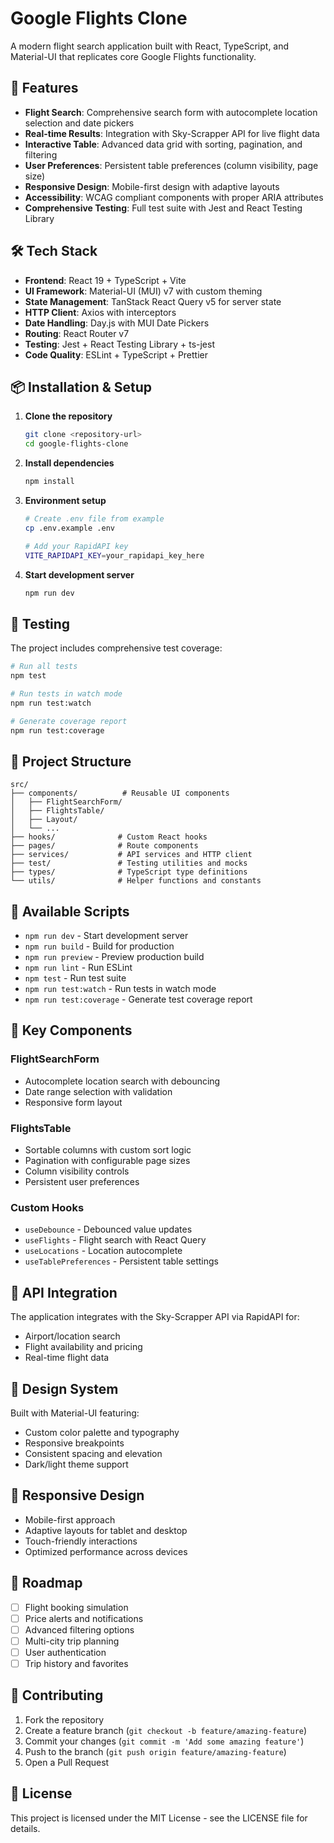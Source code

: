 # Google Flights Clone

A modern flight search application built with React, TypeScript, and Material-UI that replicates core Google Flights functionality.

## 🚀 Features

- **Flight Search**: Comprehensive search form with autocomplete location selection and date pickers
- **Real-time Results**: Integration with Sky-Scrapper API for live flight data
- **Interactive Table**: Advanced data grid with sorting, pagination, and filtering
- **User Preferences**: Persistent table preferences (column visibility, page size)
- **Responsive Design**: Mobile-first design with adaptive layouts
- **Accessibility**: WCAG compliant components with proper ARIA attributes
- **Comprehensive Testing**: Full test suite with Jest and React Testing Library

## 🛠️ Tech Stack

- **Frontend**: React 19 + TypeScript + Vite
- **UI Framework**: Material-UI (MUI) v7 with custom theming
- **State Management**: TanStack React Query v5 for server state
- **HTTP Client**: Axios with interceptors
- **Date Handling**: Day.js with MUI Date Pickers
- **Routing**: React Router v7
- **Testing**: Jest + React Testing Library + ts-jest
- **Code Quality**: ESLint + TypeScript + Prettier

## 📦 Installation & Setup

1. **Clone the repository**
   ```bash
   git clone <repository-url>
   cd google-flights-clone
   ```

2. **Install dependencies**
   ```bash
   npm install
   ```

3. **Environment setup**
   ```bash
   # Create .env file from example
   cp .env.example .env
   
   # Add your RapidAPI key
   VITE_RAPIDAPI_KEY=your_rapidapi_key_here
   ```

4. **Start development server**
   ```bash
   npm run dev
   ```

## 🧪 Testing

The project includes comprehensive test coverage:

```bash
# Run all tests
npm test

# Run tests in watch mode
npm run test:watch

# Generate coverage report
npm run test:coverage
```

## 📁 Project Structure

```
src/
├── components/          # Reusable UI components
│   ├── FlightSearchForm/
│   ├── FlightsTable/
│   ├── Layout/
│   └── ...
├── hooks/              # Custom React hooks
├── pages/              # Route components
├── services/           # API services and HTTP client
├── test/               # Testing utilities and mocks
├── types/              # TypeScript type definitions
└── utils/              # Helper functions and constants
```

## 🔧 Available Scripts

- `npm run dev` - Start development server
- `npm run build` - Build for production
- `npm run preview` - Preview production build
- `npm run lint` - Run ESLint
- `npm test` - Run test suite
- `npm run test:watch` - Run tests in watch mode
- `npm run test:coverage` - Generate test coverage report

## 🌟 Key Components

### FlightSearchForm
- Autocomplete location search with debouncing
- Date range selection with validation
- Responsive form layout

### FlightsTable
- Sortable columns with custom sort logic
- Pagination with configurable page sizes
- Column visibility controls
- Persistent user preferences

### Custom Hooks
- `useDebounce` - Debounced value updates
- `useFlights` - Flight search with React Query
- `useLocations` - Location autocomplete
- `useTablePreferences` - Persistent table settings

## 🔌 API Integration

The application integrates with the Sky-Scrapper API via RapidAPI for:
- Airport/location search
- Flight availability and pricing
- Real-time flight data

## 🎨 Design System

Built with Material-UI featuring:
- Custom color palette and typography
- Responsive breakpoints
- Consistent spacing and elevation
- Dark/light theme support

## 📱 Responsive Design

- Mobile-first approach
- Adaptive layouts for tablet and desktop
- Touch-friendly interactions
- Optimized performance across devices

## 🧭 Roadmap

- [ ] Flight booking simulation
- [ ] Price alerts and notifications
- [ ] Advanced filtering options
- [ ] Multi-city trip planning
- [ ] User authentication
- [ ] Trip history and favorites

## 🤝 Contributing

1. Fork the repository
2. Create a feature branch (`git checkout -b feature/amazing-feature`)
3. Commit your changes (`git commit -m 'Add some amazing feature'`)
4. Push to the branch (`git push origin feature/amazing-feature`)
5. Open a Pull Request

## 📄 License

This project is licensed under the MIT License - see the LICENSE file for details.
